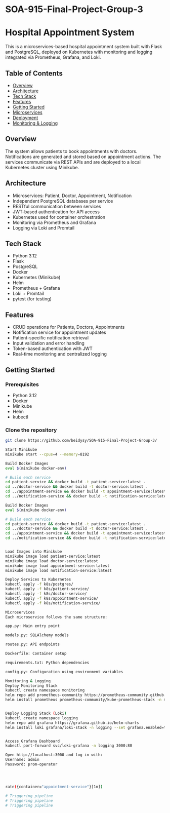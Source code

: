 # SOA-915-Final-Project-Group-3
# Hospital Appointment System

This is a microservices-based hospital appointment system built with Flask and PostgreSQL, deployed on Kubernetes with monitoring and logging integrated via Prometheus, Grafana, and Loki.

## Table of Contents

- [Overview](#overview)
- [Architecture](#architecture)
- [Tech Stack](#tech-stack)
- [Features](#features)
- [Getting Started](#getting-started)
- [Microservices](#microservices)
- [Deployment](#deployment)
- [Monitoring & Logging](#monitoring--logging)

## Overview

The system allows patients to book appointments with doctors. Notifications are generated and stored based on appointment actions. The services communicate via REST APIs and are deployed to a local Kubernetes cluster using Minikube.

## Architecture

- Microservices: Patient, Doctor, Appointment, Notification
- Independent PostgreSQL databases per service
- RESTful communication between services
- JWT-based authentication for API access
- Kubernetes used for container orchestration
- Monitoring via Prometheus and Grafana
- Logging via Loki and Promtail

## Tech Stack

- Python 3.12
- Flask
- PostgreSQL
- Docker
- Kubernetes (Minikube)
- Helm
- Prometheus + Grafana
- Loki + Promtail
- pytest (for testing)

## Features

- CRUD operations for Patients, Doctors, Appointments
- Notification service for appointment updates
- Patient-specific notification retrieval
- Input validation and error handling
- Token-based authentication with JWT
- Real-time monitoring and centralized logging

## Getting Started

### Prerequisites

- Python 3.12
- Docker
- Minikube
- Helm
- kubectl

### Clone the repository

```bash
git clone https://github.com/beidysy/SOA-915-Final-Project-Group-3/

Start Minikube
minikube start --cpus=4 --memory=8192

Build Docker Images
eval $(minikube docker-env)

# Build each service
cd patient-service && docker build -t patient-service:latest .
cd ../doctor-service && docker build -t doctor-service:latest .
cd ../appointment-service && docker build -t appointment-service:latest .
cd ../notification-service && docker build -t notification-service:latest .

Build Docker Images
eval $(minikube docker-env)

# Build each service
cd patient-service && docker build -t patient-service:latest .
cd ../doctor-service && docker build -t doctor-service:latest .
cd ../appointment-service && docker build -t appointment-service:latest .
cd ../notification-service && docker build -t notification-service:latest .


Load Images into Minikube
minikube image load patient-service:latest
minikube image load doctor-service:latest
minikube image load appointment-service:latest
minikube image load notification-service:latest

Deploy Services to Kubernetes
kubectl apply -f k8s/postgres/
kubectl apply -f k8s/patient-service/
kubectl apply -f k8s/doctor-service/
kubectl apply -f k8s/appointment-service/
kubectl apply -f k8s/notification-service/

Microservices
Each microservice follows the same structure:

app.py: Main entry point

models.py: SQLAlchemy models

routes.py: API endpoints

Dockerfile: Container setup

requirements.txt: Python dependencies

config.py: Configuration using environment variables

Monitoring & Logging
Deploy Monitoring Stack
kubectl create namespace monitoring
helm repo add prometheus-community https://prometheus-community.github.io/helm-charts
helm install prometheus prometheus-community/kube-prometheus-stack -n monitoring


Deploy Logging Stack (Loki)
kubectl create namespace logging
helm repo add grafana https://grafana.github.io/helm-charts
helm install loki grafana/loki-stack -n logging --set grafana.enabled=true --set promtail.enabled=true


Access Grafana Dashboard
kubectl port-forward svc/loki-grafana -n logging 3000:80

Open http://localhost:3000 and log in with:
Username: admin
Password: prom-operator




rate({container="appointment-service"}[1m])

# Triggering pipeline
# Triggering pipeline
# Triggering pipeline
